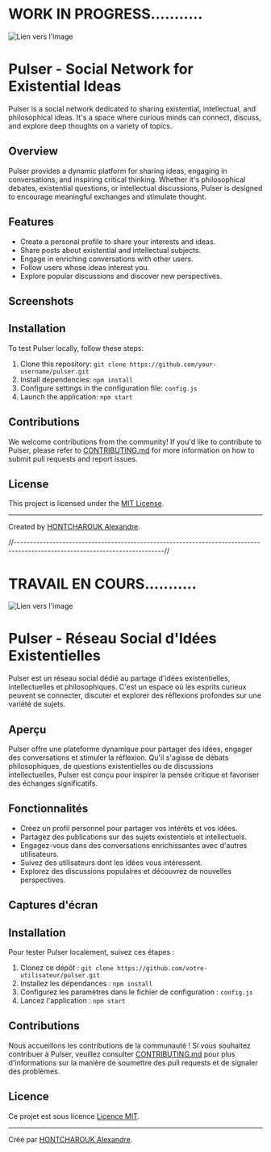 # WORK IN PROGRESS...........
![Lien vers l'image](https://zupimages.net/up/23/33/0pnb.png)

# Pulser - Social Network for Existential Ideas

Pulser is a social network dedicated to sharing existential, intellectual, and philosophical ideas. It's a space where curious minds can connect, discuss, and explore deep thoughts on a variety of topics.

## Overview

Pulser provides a dynamic platform for sharing ideas, engaging in conversations, and inspiring critical thinking. Whether it's philosophical debates, existential questions, or intellectual discussions, Pulser is designed to encourage meaningful exchanges and stimulate thought.

## Features

- Create a personal profile to share your interests and ideas.
- Share posts about existential and intellectual subjects.
- Engage in enriching conversations with other users.
- Follow users whose ideas interest you.
- Explore popular discussions and discover new perspectives.

## Screenshots

## Installation

To test Pulser locally, follow these steps:

1. Clone this repository: `git clone https://github.com/your-username/pulser.git`
2. Install dependencies: `npm install`
3. Configure settings in the configuration file: `config.js`
4. Launch the application: `npm start`

## Contributions

We welcome contributions from the community! If you'd like to contribute to Pulser, please refer to [CONTRIBUTING.md](CONTRIBUTING.md) for more information on how to submit pull requests and report issues.

## License

This project is licensed under the [MIT License](LICENSE).

---

Created by [HONTCHAROUK Alexandre](https://alexwebdevlyon.netlify.app).




//----------------------------------------------------------------------------------------------------------------------------//
# TRAVAIL EN COURS...........
![Lien vers l'image](https://zupimages.net/up/23/33/0pnb.png)

# Pulser - Réseau Social d'Idées Existentielles

Pulser est un réseau social dédié au partage d'idées existentielles, intellectuelles et philosophiques. C'est un espace où les esprits curieux peuvent se connecter, discuter et explorer des réflexions profondes sur une variété de sujets.

## Aperçu

Pulser offre une plateforme dynamique pour partager des idées, engager des conversations et stimuler la réflexion. Qu'il s'agisse de débats philosophiques, de questions existentielles ou de discussions intellectuelles, Pulser est conçu pour inspirer la pensée critique et favoriser des échanges significatifs.

## Fonctionnalités

- Créez un profil personnel pour partager vos intérêts et vos idées.
- Partagez des publications sur des sujets existentiels et intellectuels.
- Engagez-vous dans des conversations enrichissantes avec d'autres utilisateurs.
- Suivez des utilisateurs dont les idées vous intéressent.
- Explorez des discussions populaires et découvrez de nouvelles perspectives.

## Captures d'écran


## Installation

Pour tester Pulser localement, suivez ces étapes :

1. Clonez ce dépôt : `git clone https://github.com/votre-utilisateur/pulser.git`
2. Installez les dépendances : `npm install`
3. Configurez les paramètres dans le fichier de configuration : `config.js`
4. Lancez l'application : `npm start`

## Contributions

Nous accueillons les contributions de la communauté ! Si vous souhaitez contribuer à Pulser, veuillez consulter [CONTRIBUTING.md](CONTRIBUTING.md) pour plus d'informations sur la manière de soumettre des pull requests et de signaler des problèmes.

## Licence

Ce projet est sous licence [Licence MIT](LICENSE).

---

Créé par [HONTCHAROUK Alexandre](https://alexwebdevlyon.netlify.app).
